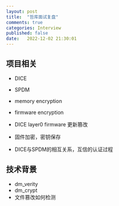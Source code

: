 ```yaml
---
layout: post
title:  "哲库面试复盘"
comments: true
categories: Interview
published: false
date:   2022-12-02 21:30:01
---
```


## 项目相关
* DICE
* SPDM
* memory encryption
* firmware encryption

* DICE layer0 firmware 更新篡改
* 固件加密，密钥保存
* DICE与SPDM的相互关系，互信的认证过程

## 技术背景
* dm_verity
* dm_crypt
* 文件篡改如何检测
